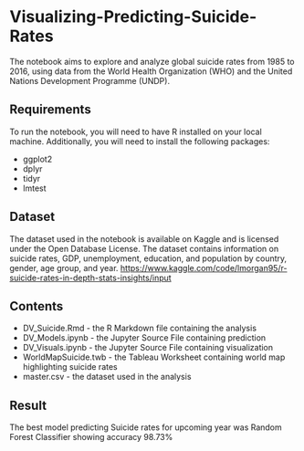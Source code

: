 # Visualizing-Predicting-Suicide-Rates

The notebook aims to explore and analyze global suicide rates from 1985 to 2016, using data from the World Health Organization (WHO) and the United Nations Development Programme (UNDP).

## Requirements
To run the notebook, you will need to have R installed on your local machine. Additionally, you will need to install the following packages:
* ggplot2
* dplyr
* tidyr
* lmtest

## Dataset
The dataset used in the notebook is available on Kaggle and is licensed under the Open Database License. The dataset contains information on suicide rates, GDP, unemployment, education, and population by country, gender, age group, and year.
https://www.kaggle.com/code/lmorgan95/r-suicide-rates-in-depth-stats-insights/input

## Contents
* DV_Suicide.Rmd - the R Markdown file containing the analysis
* DV_Models.ipynb - the Jupyter Source File containing prediction
* DV_Visuals.ipynb - the Jupyter Source File containing visualization
* WorldMapSuicide.twb - the Tableau Worksheet containing world map highlighting suicide rates
* master.csv - the dataset used in the analysis

## Result
The best model predicting Suicide rates for upcoming year was Random Forest Classifier showing accuracy 98.73%
